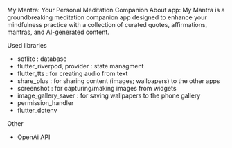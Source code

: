 My Mantra:  Your Personal Meditation Companion 
About app:
My Mantra is a groundbreaking meditation companion app designed to enhance your mindfulness practice with a collection of curated quotes, affirmations, mantras, and AI-generated content. 

Used libraries
- sqflite : database
- flutter_riverpod, provider : state managment
- flutter_tts : for creating audio from text
- share_plus : for sharing content (images; wallpapers) to the other apps
- screenshot : for capturing/making images from widgets
- image_gallery_saver : for saving wallpapers to the phone gallery
- permission_handler
- flutter_dotenv

Other
- OpenAi API






